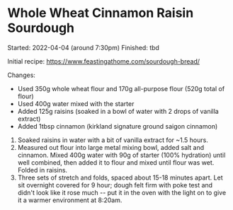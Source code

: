 # Whole Wheat Cinnamon Raisin Sourdough

Started: 2022-04-04 (around 7:30pm)
Finished: tbd

Initial recipe: https://www.feastingathome.com/sourdough-bread/

Changes:

- Used 350g whole wheat flour and 170g all-purpose flour (520g total of flour)
- Used 400g water mixed with the starter
- Added 125g raisins (soaked in a bowl of water with 2 drops of vanilla extract)
- Added 1tbsp cinnamon (kirkland signature ground saigon cinnamon)

1. Soaked raisins in water with a bit of vanilla extract for ~1.5 hours.
2. Measured out flour into large metal mixing bowl, added salt and cinnamon. Mixed 400g water with 90g of starter (100% hydration) until well combined, then added it to flour and mixed until flour was wet. Folded in raisins.
3. Three sets of stretch and folds, spaced about 15-18 minutes apart. Let sit overnight covered for 9 hour; dough felt firm with poke test and didn't look like it rose much -- put it in the oven with the light on to give it a warmer environment at 8:20am.